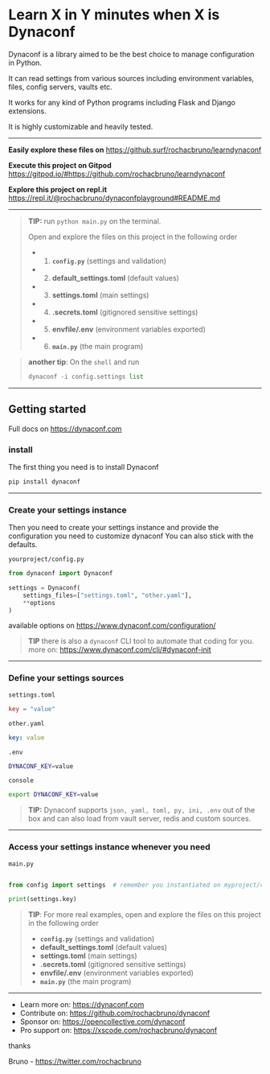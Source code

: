 # Learn X in Y minutes when X is Dynaconf

Dynaconf is a library aimed to be the best choice to manage configuration in Python.

It can read settings from various sources including environment variables, files, config servers, vaults etc.

It works for any kind of Python programs including Flask and Django extensions.

It is highly customizable and heavily tested.

---

**Easily explore these files on** https://github.surf/rochacbruno/learndynaconf


**Execute this project on Gitpod** https://gitpod.io/#https://github.com/rochacbruno/learndynaconf


**Explore this project on repl.it** https://repl.it/@rochacbruno/dynaconfplayground#README.md

---


> **TIP:** run `python main.py` on the terminal.
>
> Open and explore the files on this project in the following order
> - 1. **`config.py`** (settings and validation)
> - 2. **default_settings.toml**  (default values)
> - 3. **settings.toml**   (main settings)
> - 4. **.secrets.toml**  (gitignored sensitive settings)
> - 5. **envfile/.env**  (environment variables exported)
> - 6. **`main.py`** (the main program)

> **another tip**: On the `shell` and run
> ```py
> dynaconf -i config.settings list
> ```

---

## Getting started

Full docs on https://dynaconf.com

### install

The first thing you need is to install Dynaconf

```bash
pip install dynaconf
```

---

### Create your settings instance

Then you need to create your settings instance and provide the configuration you need to customize dynaconf
You can also stick with the defaults.

`yourproject/config.py`
```py
from dynaconf import Dynaconf

settings = Dynaconf(
    settings_files=["settings.toml", "other.yaml"],
    **options
)
```

 available options on https://www.dynaconf.com/configuration/

> **TIP** there is also a `dynaconf` CLI tool to automate that coding for you. more on: https://www.dynaconf.com/cli/#dynaconf-init

---

### Define your settings sources

`settings.toml`
```toml
key = "value"
```

`other.yaml`
```yaml
key: value
```

`.env`
```bash
DYNACONF_KEY=value
```

`console`

```bash
export DYNACONF_KEY=value
```

> **TIP:** Dynaconf supports `json, yaml, toml, py, ini, .env` out of the box and can also load from vault server, redis and custom sources.

---

### Access your settings instance whenever you need

`main.py`
```py

from config import settings  # remember you instantiated on myproject/config.py

print(settings.key)

```

> **TIP**: For more real examples, open and explore the files on this project in the following order
> - **`config.py`** (settings and validation)
> - **default_settings.toml**  (default values)
> - **settings.toml**   (main settings)
> - **.secrets.toml**  (gitignored sensitive settings)
> - **envfile/.env**  (environment variables exported)
> - **`main.py`** (the main program)

---


- Learn more on: https://dynaconf.com
- Contribute on: https://github.com/rochacbruno/dynaconf
- Sponsor on: https://opencollective.com/dynaconf
- Pro support on: https://xscode.com/rochacbruno/dynaconf

thanks

Bruno - https://twitter.com/rochacbruno
